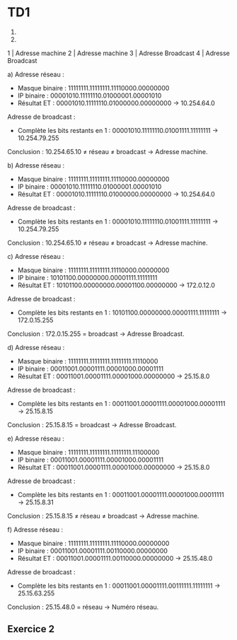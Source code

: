 # TD1

1.
2.

1 | Adresse machine
2 | Adresse machine
3 | Adresse Broadcast
4 | Adresse Broadcast

a)
Adresse réseau :

- Masque binaire : 11111111.11111111.11110000.00000000
- IP binaire : 00001010.11111110.01000001.00001010
- Résultat ET : 00001010.11111110.01000000.00000000 → 10.254.64.0

Adresse de broadcast :

- Complète les bits restants en 1 : 00001010.11111110.01001111.11111111 → 10.254.79.255

Conclusion : 10.254.65.10 ≠ réseau ≠ broadcast → Adresse machine.

b)
Adresse réseau :

- Masque binaire : 11111111.11111111.11110000.00000000
- IP binaire : 00001010.11111110.01000001.00001010
- Résultat ET : 00001010.11111110.01000000.00000000 → 10.254.64.0

Adresse de broadcast :

- Complète les bits restants en 1 : 00001010.11111110.01001111.11111111 → 10.254.79.255

Conclusion : 10.254.65.10 ≠ réseau ≠ broadcast → Adresse machine.

c)
Adresse réseau :

- Masque binaire : 11111111.11111111.11110000.00000000
- IP binaire : 10101100.00000000.00001111.11111111
- Résultat ET : 10101100.00000000.00001100.00000000 → 172.0.12.0

Adresse de broadcast :

- Complète les bits restants en 1 : 10101100.00000000.00001111.11111111 → 172.0.15.255

Conclusion : 172.0.15.255 = broadcast → Adresse Broadcast.

d)
Adresse réseau :

- Masque binaire : 11111111.11111111.11111111.11110000
- IP binaire : 00011001.00001111.00001000.00001111
- Résultat ET : 00011001.00001111.00001000.00000000 → 25.15.8.0

Adresse de broadcast :

- Complète les bits restants en 1 : 00011001.00001111.00001000.00001111 → 25.15.8.15

Conclusion : 25.15.8.15 = broadcast → Adresse Broadcast.

e)
Adresse réseau :

- Masque binaire : 11111111.11111111.11111111.11100000
- IP binaire : 00011001.00001111.00001000.00001111
- Résultat ET : 00011001.00001111.00001000.00000000 → 25.15.8.0

Adresse de broadcast :

- Complète les bits restants en 1 : 00011001.00001111.00001000.00011111 → 25.15.8.31

Conclusion : 25.15.8.15 ≠ réseau ≠ broadcast → Adresse machine.

f)
Adresse réseau :

- Masque binaire : 11111111.11111111.11110000.00000000
- IP binaire : 00011001.00001111.00110000.00000000
- Résultat ET : 00011001.00001111.00110000.00000000 → 25.15.48.0

Adresse de broadcast :

- Complète les bits restants en 1 : 00011001.00001111.00111111.11111111 → 25.15.63.255

Conclusion : 25.15.48.0 = réseau → Numéro réseau.

## Exercice 2
